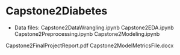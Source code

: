 # Capstone2Diabetes


- Data files: <BRFSSdata>
Capstone2DataWrangling.ipynb
Capstone2EDA.ipynb
Capstone2Preprocessing.ipynb
Capstone2Modeling.ipynb

Capstone2FinalProjectReport.pdf
Capstone2ModelMetricsFile.docx
